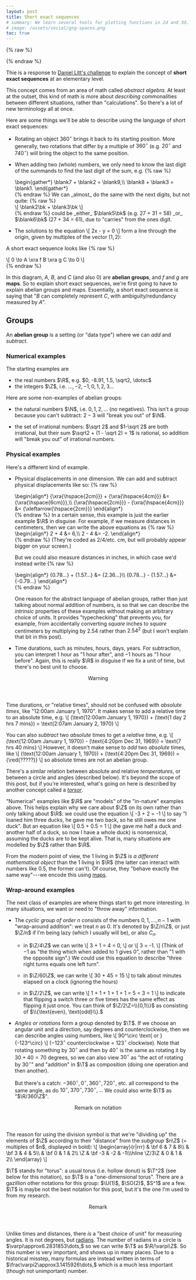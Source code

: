 ```yaml
---
layout: post
title: Short exact sequences
# summary: We learn several tools for plotting functions in 2d and 3d.
# image: /assets/social/gng-spaces.png
toc: true
---
```


{% raw %}
<div style="display: none">\[
  \newcommand{\blank}{\underline{\hspace{2em}}}
  \newcommand{\bk}{\underline{\hspace{.5em}}}
  \newcommand{\T}{\mathbf T}
\]</div>
{% endraw %}

Thie is a response to <a href="https://twitter.com/littmath/status/1648315697791942658" rel="noopener noreferrer" target="_blank">Daniel Litt's challenge</a> to explain the concept of **short exact sequences** at an elementary level. 

This concept comes from an area of math called <dfn>abstract algebra</dfn>. At least at the outset, this kind of math is more about _describing_ commonalities between different situations, rather than "calculations". So there's a lot of new terminology all at once.

Here are some things we'll be able to describe using the language of short exact sequences:

- Rotating an object $360^\circ$ brings it back to its starting position. More generally, two rotations that differ by a multiple of $360^\circ$ (e.g. $20^\circ$ and $740^\circ$) will bring the object to the same position.

- When adding two (whole) numbers, we only need to know the last digit of the summands to find the last digit of the sum, e.g.
  {% raw %}
  <div>
  \begin{gather*}
    \blank7 + \blank2 = \blank9,\\
    \blank8 + \blank3 = \blank1.
  \end{gather*}
  </div>
  {% endraw %}
  We can _almost_ do the same with the next digits, but not quite:
  {% raw %}
  <div>
  \[ \blank2\bk + \blank3\bk \]
  </div>
  {% endraw %}
  could be _either_ $\blank5\bk$ (e.g. 27 + 31 = 58) _or_ $\blank6\bk$ (27 + 34 = 61), due to "carries" from the ones digit.

- The solutions to the equation
  \\[ 2x - y = 0 \\]
  form a line through the origin, given by multiples of the vector $(1,2)$:

  <!-- <iframe class="bd-1 sh" height="500" src="https://www.desmos.com/calculator/beplcy6zmd"></iframe> -->


A short exact sequence looks like
{% raw %}
<div>
\[ 0 \to A \xra f B \xra g C \to 0 \]
</div>
{% endraw %}

In this diagram, $A$, $B$, and $C$ (and also $0$) are **abelian groups**, and $f$ and $g$ are **maps**. So to explain short exact sequences, we're first going to have to explain abelian groups and maps. Essentially, a short exact sequence is saying that "$B$ can completely represent $C$, with ambiguity/redundancy measured by $A$".

## Groups

An **abelian group** is a setting (or "data type") where we can _add_ and _subtract_.

### Numerical examples

The starting examples are

- the real numbers $\R$, e.g. $0, -8.91, 1.5, \sqrt2, \dotsc$ 
- the integers $\Z$, i.e. $\dotsc,-2,-1,0,1,2,3\dotsc$

Here are some non-examples of abelian groups:

- the natural numbers $\N$, i.e. $0,1,2,\dotsc$ (no negatives). This isn't a group because you can't subtract: $2-3$ will "break you out" of $\N$.

- the set of irrational numbers: $\sqrt 2$ and $1-\sqrt 2$ are both irrational, but their sum $\sqrt2 + (1 - \sqrt 2) = 1$ is rational, so addition will "break you out" of irrational numbers.

### Physical examples

Here's a different kind of example.

- Physical displacements in one dimension. We can add and subtract physical displacements like so:
  {% raw %}
  <div>
  \begin{align*}
    {\xra{\hspace{2cm}}} + {\xra{\hspace{4cm}}} &= {\xra{\hspace{6cm}}},\\
    {\xra{\hspace{2cm}}} - {\xra{\hspace{4cm}}} &= {\xleftarrow{\hspace{2cm}}}
  \end{align*}
  </div>
  {% endraw %}
  In a certain sense, this example is just the earlier example $\R$ in disguise. For example, if we measure distances in centimeters, then we can write the above equations as
  {% raw %}
  <div>
  \begin{align*}
    2 + 4 &= 6,\\
    2 - 4 &= -2.
  \end{align*}
  </div>
  {% endraw %}
  (They're coded as 2/4/etc. cm, but will probably appear bigger on your screen.)
  
  But we could also measure distances in inches, in which case we'd instead write
  {% raw %}
  <div>
  \begin{align*}
    {0.78...} + {1.57...} &= {2.36...}\\
    {0.78...} - {1.57...} &= {-0.79...}
  \end{align*}
  </div>
  {% endraw %}

  One reason for the abstract language of abelian groups, rather than just talking about normal addition of numbers, is so that we can describe the _intrinsic_ properties of these examples without making an arbitrary choice of units. It provides "typechecking" that prevents you, for example, from accidentally converting _square_ inches to _square_ centimeters by multiplying by $2.54$ rather than $2.54^2$ (but I won't explain that bit in this post).

- Time durations, such as minutes, hours, days, years. For subtraction, you can interpret 1 hour as "1 hour after", and $-1$ hours as "1 hour before". Again, this is really $\R$ in disguise if we fix a unit of time, but there's no best unit to choose.

<aside class="warning">
  <header>Warning</header>
  <p>Time durations, or "relative times", should not be confused with <em>absolute times</em>, like "12:00am January 1, 1970". It makes sense to add a relative time to an absolute time, e.g.
  \[ (\text{12:00am January 1, 1970}) + (\text{1 day 2 hrs 7 mins}) = \text{2:07am January 2, 1970} \]</p>

  <p>You can also <em>subtract</em> two <em>absolute</em> times to get a <em>relative</em> time, e.g.
  \[ (\text{12:00am January 1, 1970}) - (\text{4:20pm Dec 31, 1969}) = \text{7 hrs 40 mins} \]
  However, it doesn't make sense to <em>add</em> two <em>absolute</em> times, like
  \[ (\text{12:00am January 1, 1970}) + (\text{4:20pm Dec 31, 1969}) = {\red{?????}} \]
  so absolute times are not an abelian group.
  </p>
  
  <p>There's a similar relation between absolute and relative <em>temperatures</em>, or between a circle and angles (described below). It's beyond the scope of this post, but if you're interested, what's going on here is described by another concept called a <dfn><a href="https://math.ucr.edu/home/baez/torsors.html" rel="noopener noreferrer" target="_blank">torsor</a></dfn>.</p>
</aside>

"Numerical" examples like $\R$ are "models" of the "in-nature" examples above. This helps explain why we care about $\Z$ on its own rather than only talking about $\R$: we could use the equation
\\[ -3 + 2 = -1 \\]
to say "I loaned him three ducks, he gave me two back, so he still owes me one duck". But an equation like
\\[ 0.5 + 0.5 = 1 \\]
(he gave me half a duck and another half of a duck, so now I have a whole duck) is nonsensical, assuming the ducks are to be kept alive. That is, many situations are modelled by $\Z$ rather than $\R$.

From the modern point of view, the $1$ living in $\Z$ is _a different mathematical object_ than the $1$ living in $\R$ (the latter can interact with numbers like $0.5$, the former can't). Of course, they "behave exactly the same way"---we encode this using [maps](#maps).

### Wrap-around examples

The next class of examples are where things start to get more interesting. In many situations, we want or need to "throw away" information.

- The <dfn>cyclic group of order $n$</dfn> consists of the numbers $0, 1, ..., n-1$ with "wrap-around addition": we treat $n$ as $0$. It's denoted by $\Z/n\Z$, or just $\Z/n$ if I'm being lazy (which I usually will be), or also $C_n$.

  - in $\Z/4\Z$ we can write
  \\[ 3 + 1 = 4 = 0, \\]
  or
  \\[ 3 = -1. \\]
  (Think of $-1$ as "the thing which when added to $1$ gives $0$", rather than "$1$ with the opposite sign".)
  We could use this equation to describe "three right turns equals one left turn".
  
  - in $\Z/60\Z$, we can write
  \\[ 30 + 45 = 15 \\]
  to talk about minutes elapsed on a clock (ignoring the hours)

  - in $\Z/2\Z$, we can write
  \\[ 1 + 1 + 1 + 1 + 1 = 5 = 3 = 1 \\]
  to indicate that flipping a switch three or five times has the same effect as flipping it just once. You can think of $\Z/2\Z=\\{0,1\\}$ as consisting of $\\{\text{even}, \text{odd}\\}.$

- <dfn>Angles</dfn> or <dfn>rotations</dfn> form a group denoted by $\T$. If we choose an angular unit and a direction, say degrees and counterclockwise, then we can describe angles using numbers, like
\\[ 90^\circ \text{ or } {-123^\circ} \\]
($-123^\circ$ counterclockwise = $123^\circ$ clockwise). Note that rotating something by $30^\circ$ and then by $40^\circ$ is the same as rotating it by $30+40=70$ degrees, so we can also view $30^\circ$ as "the act of rotating by $30^\circ$" and "addition" in $\T$ as composition (doing one operation and then another).

  But there's a catch: $-360^\circ,0^\circ,360^\circ,720^\circ,$ etc. all correspond to the same angle, as do $10^\circ,370^\circ,730^\circ,\dotsc$ We could also write $\T$ as "$\R/360\Z$".

<aside class="block remark">
  <header>Remark on notation</header>
  <p>
    The reason for using the division symbol is that we're "dividing up" the elements of $\Z$ according to their "distance" from the <dfn>subgroup</dfn> $n\Z$ (= multiples of $n$, displayed in bold):
    \[
      \begin{array}{r|rrr}
               & \bf 6 & 7 & 8\\
               & \bf 3 & 4 & 5\\
               & \bf 0 & 1 & 2\\
            \Z & \bf -3 & -2 & -1\\\hline
        \Z/3\Z & 0 & 1 & 2\\
      \end{array}
    \]
  </p>

  <p>$\T$ stands for "torus": a usual torus (i.e. hollow donut) is $\T^2$ (see below for this notation), so $\T$ is a "one-dimensional torus". There are a gazillion other notations for this group: $\U(1)$, $\SO(2)$, $S^1$ are a few. $\T$ is maybe not the best notation for this post, but it's the one I'm used to from my research.</p>
</aside>

<aside class="block remark">
  <header>Remark</header>
  Unlike times and distances, there <em>is</em> a "best choice of unit" for measuring angles. It is not degrees, but <a href="https://en.wikipedia.org/wiki/Radian#/media/File:Circle_radians.gif" rel="noopener noreferrer" target="_blank">radians</a>. The number of radians in a circle is $\varpi\approx6.2831853\dots,$ so we can write $\T$ as $\R/\varpi\Z$. So this number is very important, and shows up in many places. Due to a historical misstep, many formulas are instead written in terms of $\frac\varpi2\approx3.1415926\dots,$ which is a much less important (though not unimportant) number.
</aside>
<!-- 
### Multiplication examples

One final example. I've said that abelian groups are a setting where we can "add and subtract". What exactly does that mean

<aside class="block remark">
  <header>Remark</header>
  <p>A <dfn>group</dfn>.</p>
  
  <p>If you like, I have an (ancient af) <a href="https://epiplexis.xyz/a/9ss/group_theory_overview">video about group theory</a>. The symmetry group of a triangle, denoted $D_3$, fits into a short exact sequence
  \[ 0 \to \Z/3 \to D_3 \to \Z/2 \to 0 \]
  where the $\Z/3$ is rotations and the $\Z/2$ indicates whether you flipped it or not.</p>
  
  <p>The full symmetry group of a circle (including both rotations and reflections) is denoted $\mathrm O(2)$, and fits into a short exact sequence
  \[ 0 \to \mathrm{SO}(2) \to \mathrm O(2) \to \Z/2 \to 0 \]
  where again the $\Z/2$ records whether you flipped it or not.
  </p>
</aside> -->
<!-- 
## Maps

**Maps** are how we compare and relate different abelian groups to one another.

If $A$ and $B$ are abelian groups, then a map $f: A \to B$, informally, records "a copy of $A$ (possibly "smeared") living inside $B$". Formally, $f$ must:

- sends each element $a$ of $A$ to an element $f(a)$ of $B$. This is called <dfn>the image of $a$ under $f$</dfn>, which we can also think of as "the incarnation of $a$ inside $B$";
- "preserve the additive structure": every equation between elements of $A$ must remain true when we replace them by their images in $B$. Explicitly, this means
\\[ f(x+y) = f(x) + f(y) \\]
for all $x$ and $y$ in $A$.

Examples:

- there's a map $i: \Z \to \R$ which just sends $f(n) = n$.
- {% raw %}<div>\[\xymatrix@R=1em{
    & \vdots & \vdots & \vdots\\
    & 6 & 7 & 8\\
    & 3 & 4 & 5\\
    & 0 & 1 & 2\\
    & -3 & -2 \ar[dd] & -1 \ar[dd]\\
    \Z \ar[d] & \vdots \ar[d] & \vdots \ar[d] & \vdots \ar[d]\\
    \Z/3 & 0 & 1 & 2
  }\]</div>{% endraw %}
- there's a map $f: Z \to Z$ that sends $f(n) = 12n$. This corresponds to the fact that $1 + 2 = 3$ can also be used to say that$1 dozen + 2 dozen = 3 dozen$Beware: the equation $2*3=6$ becomes$2 * 3 dozen = 6 dozen$,_not_$ 2 dozen * 3 dozen = 6 dozen$(which is wrong). It's probably going to be confusing to explain this in a parenthetical. tl;dr there's another concept building on abelian groups called a _ring_; a ring is a setting where you can add, subtract, _and multiply_. The above example is saying that $f$ is a map of abelian groups, but not a map of rings.
- there's a map $f: Z \to Z/4$ which sends
- there's a map $f: Z/3 \to U(1)$ whichs ends
- the map $2^x: R \to (R, *)$ is a map: this comes from the exponential identity $2^(x+y) = 2^x 2^y$.

When we have a map $f: A \to B$, this is recording "an instance of $A$ occurring inside $B$", and we can then use our understanding of one to understand the other. However, this might not be a fully accurate picture of $A$, and it might not see all of $B$.

There are three important sub-types of map:

- a map is **injective** if it never sends two different elements of $A$ to the same element of $B$. That is, it gives an faithful representation of $A$ inside $B$.
- a map is **surjective** if every element of $B$ is the image of some (possibly many) element of $A$. This means that $A$ "sees" all of $B$ (but might get "smeared").
- a map is **bijective** if it is both injective and surjective. In this case, $A$ and $B$ are "equal": every problem in $A$ can be converted to a problem in $B$ and vice-versa.

Examples:

    the map Z \to R is injective but not surjective
    the map Z \to Z/4 is surjective but not injective
    the map R \to U(1) is surjective but not injective
    the map 2^x: R \to (R, ) is injective but not surjective. It's bijective if we change this to land in positive numbers instead.

## Short exact sequences

A short exact sequence looks like

0 \to A \to B \to C \to 0

consists of

    three abelian groups $A$, $B$, and $C$
    a map $f: A \to B$ and a map $g: B \to C$

These are required to satisfy the following:

- $f$ is injective ("exactness at $A$")
- $g$ is surjective ("exactness at $C$")
- "exactness at $B$": if $g$ sends two different things in $B$ to the same element of $C$, then those two differ by something in the image of $A$. In symbols, this isif g(x) = g(y), then x - y = f(a) for some a in $A$

(I'll explain exactness in general below.) -->

<!-- ## Split exact sequences

## Long exact sequences

## Exercises

In each of the examples below, figure out what the maps in the short exact sequence could be (there may be multiple possibilities), or explain why the short exact sequence can't exist.

<ol class="alpha-list">
  <li>$0 \to \Z/n \to \T \to \T \to 0$</li>
  <li>$0 \to \Z/n \to \Z \to \Z \to 0$</li>
  <li>$0 \to \Z/2 \to \Z/4 \to \Z/2 \to 0$</li>
  <li>$0 \to \Z/3 \to \Z/6 \to \Z/2 \to 0$</li>
  <li>$0 \to \R_{>0}^\times \to \R^\times \to \{\pm1\} \to 0$</li>
</ol>

0 \to Z \to Z \to Z/10 \to 0
0 \to R \to R² \to R \to 0 -->
